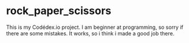 # rock_paper_scissors
This is my Codédex.io project. I am beginner at programming, so sorry if there are some mistakes. It works, so i think i made a good job there.
